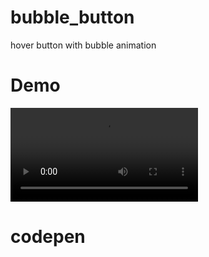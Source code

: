 # bubble_button
hover button with bubble animation

# Demo
![alt text](https://github.com/iMonochrome/flip_button/blob/master/flip.mp4)

# codepen
